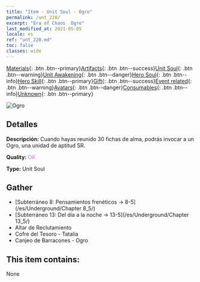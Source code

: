```yaml
---
title: "Item - Unit Soul - Ogro"
permalink: /unt_220/
excerpt: "Era of Chaos  Ogro"
last_modified_at: 2021-05-05
locale: es
ref: "unt_220.md"
toc: false
classes: wide
---
```

 [Materials](/ItemsES/){: .btn .btn--primary}[Artifacts](/ItemsES/Artifacts/){: .btn .btn--success}[Unit Soul](/ItemsES/UnitSoul/){: .btn .btn--warning}[Unit Awakening](/ItemsES/UnitAwakening/){: .btn .btn--danger}[Hero Soul](/ItemsES/HeroSoul/){: .btn .btn--info}[Hero Skill](/ItemsES/HeroSkill/){: .btn .btn--primary}[Gift](/ItemsES/Gift/){: .btn .btn--success}[Event related](/ItemsES/Events/){: .btn .btn--warning}[Avatars](/ItemsES/Avatars/){: .btn .btn--danger}[Consumables](/ItemsES/Consumables/){: .btn .btn--info}[Unknown](/ItemsES/Unknown/){: .btn .btn--primary}

 ![Ogro](/images/u/ti_shirenmo.jpg)

## Detalles
 **Descripción:** Cuando hayas reunido 30 fichas de alma, podrás invocar a un Ogro, una unidad de aptitud SR.

 **Quality:** <span style="color: #DA70D6">OK</span>

 **Type:** Unit Soul

## Gather

*    [Subterráneo 8: Pensamientos frenéticos -> 8-5](/es/Underground/Chapter 8_5/) 
*    [Subterráneo 13: Del día a la noche -> 13-5](/es/Underground/Chapter 13_5/) 
*    Altar de Reclutamiento 
*    Cofre del Tesoro - Tatalia 
*    Canjeo de Barracones - Ogro 

## This item contains:

  None

